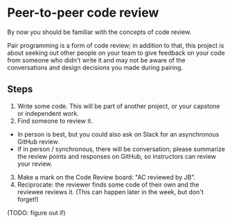 # Peer-to-peer code review

By now you should be familiar with the concepts of code review. 

Pair programming is a form of code review; in addition to that, this project is about seeking out other people on your team to give feedback on your code from someone who didn't write it and may not be aware of the conversations and design decisions you made during pairing.

## Steps

1. Write some code. This will be part of another project, or your capstone or independent work.
2. Find someone to review it.
  * In person is best, but you could also ask on Slack for an asynchronous GitHub review.
  *  If in person / synchronous, there will be conversation; please summarize the review points and responses on GitHub, so instructors can review your review.
3. Make a mark on the Code Review board: "AC reviewed by JB".
4. Reciprocate: the reviewer finds some code of their own and the reviewee reviews it. (This can happen later in the week, but don't forget!)

(TODO: figure out if)
